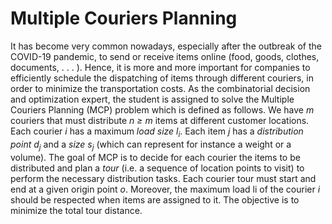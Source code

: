 # Multiple Couriers Planning
It has become very common nowadays, especially after the outbreak of the COVID-19 pandemic, to send or receive items online (food, goods, clothes, documents, . . . ). Hence, it is more and more important for companies to efficiently schedule the dispatching of items through different couriers, in order to minimize the transportation costs. 
As the combinatorial decision and optimization expert, the student is assigned to solve the Multiple Couriers Planning (MCP) problem which is defined as follows. We have *m* couriers that must distribute *n ≥ m* items at different customer locations. Each courier *i* has a maximum *load size l<sub>i</sub>*. Each item *j* has a *distribution point d<sub>j</sub>* and a *size s<sub>j</sub>* (which can represent for instance a weight or a volume). The goal of MCP is to decide for each courier the items to be distributed and plan a *tour* (i.e. a sequence of location points to visit) to perform the necessary distribution tasks. Each courier tour must start and end at a given origin point *o*. Moreover, the maximum load li of the courier *i* should be respected when items are assigned to it. The objective is to minimize the total tour distance.
